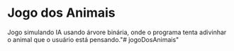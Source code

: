 # Jogo dos Animais
Jogo simulando IA usando árvore binária, onde o programa tenta adivinhar o animal que o usuário está pensando."# jogoDosAnimais" 
